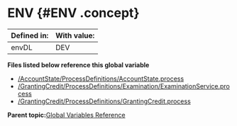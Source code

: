 # ENV {#ENV .concept}

|Defined in:|With value:|
|-----------|-----------|
|envDL|DEV|

**Files listed below reference this global variable**

-   [/AccountState/ProcessDefinitions/AccountState.process](../../../projects/AccountState/ProcessDefinitions/AccountState.process.md)
-   [/GrantingCredit/ProcessDefinitions/Examination/ExaminationService.process](../../../projects/GrantingCredit/ProcessDefinitions/Examination/ExaminationService.process.md)
-   [/GrantingCredit/ProcessDefinitions/GrantingCredit.process](../../../projects/GrantingCredit/ProcessDefinitions/GrantingCredit.process.md)

**Parent topic:**[Global Variables Reference](../../../../../../modules/demo_Enterprise/dita/crossref/globVars/globVarsRef/GV_globVarsRef.md)

